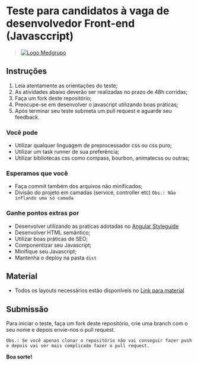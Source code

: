 # Teste para candidatos à vaga de desenvolvedor Front-end (Javasccript)

> [![Logo Medgrupo](https://d1y36np0qkbzyh.cloudfront.net/logo-medgrupo-2.png)](http://www.medgrupo.com.br)

## Instruções

1. Leia atentamente as orientações do teste;
2. As atividades abaixo deverão ser realizadas no prazo de 48h corridas;
3. Faça um fork deste repositório;
4. Preocupe-se em desenvolver o javascript utilizando boas práticas;
5. Após terminar seu teste submeta um pull request e aguarde seu feedback.

### Você pode

- Utilizar qualquer linguagem de preprocessador css ou css puro;
- Utilizar um task runner de sua preferência;
- Utilizar bibliotecas css como compass, bourbon, animatecss ou outras;

### Esperamos que você

- Faça commit também dos arquivos não minificados;
- Divisão do projeto em camadas (service, controller etc) `Obs.: Não inflando uma só camada`

### Ganhe pontos extras por

- Desenvolver utilizando as praticas adotadas no [Angular Styleguide](https://github.com/johnpapa/angular-styleguide)
- Desenvolver HTML semântico;
- Utilizar boas práticas de SEO;
- Componentizar seu Javascript;
- Minifique seu Javascript;
- Mantenha o deploy na pasta `dist`

## Material

- Todos os layouts necessários estão disponíveis no [Link para material](https://github.com/johnpapa/angular-styleguide)

## Submissão

Para iniciar o teste, faça um fork deste repositório, crie uma branch com o seu nome e depois envie-nos o pull request.

`Obs.: Se você apenas clonar o repositório não vai conseguir fazer push e depois vai ser mais complicado fazer o pull request.`

**Boa sorte!**
